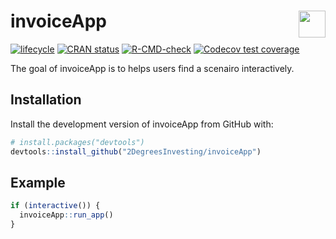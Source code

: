 
<!-- README.md is generated from README.Rmd. Please edit that file -->

# invoiceApp <a href='https://github.com/2DegreesInvesting/r2dii.usethis'><img src='https://imgur.com/A5ASZPE.png' align='right' height='43' /></a>

<!-- badges: start -->

[![lifecycle](https://img.shields.io/badge/lifecycle-experimental-orange.svg)](https://www.tidyverse.org/lifecycle/#experimental)
[![CRAN
status](https://www.r-pkg.org/badges/version/invoiceApp)](https://CRAN.R-project.org/package=invoiceApp)
[![R-CMD-check](https://github.com/2DegreesInvesting/invoiceApp/workflows/R-CMD-check/badge.svg)](https://github.com/2DegreesInvesting/invoiceApp/actions)
[![Codecov test
coverage](https://codecov.io/gh/2DegreesInvesting/invoiceApp/branch/master/graph/badge.svg)](https://codecov.io/gh/2DegreesInvesting/invoiceApp?branch=master)
<!-- badges: end -->

The goal of invoiceApp is to helps users find a scenairo interactively.

## Installation

Install the development version of invoiceApp from GitHub with:

``` r
# install.packages("devtools")
devtools::install_github("2DegreesInvesting/invoiceApp")
```

## Example

``` r
if (interactive()) {
  invoiceApp::run_app()
}
```
